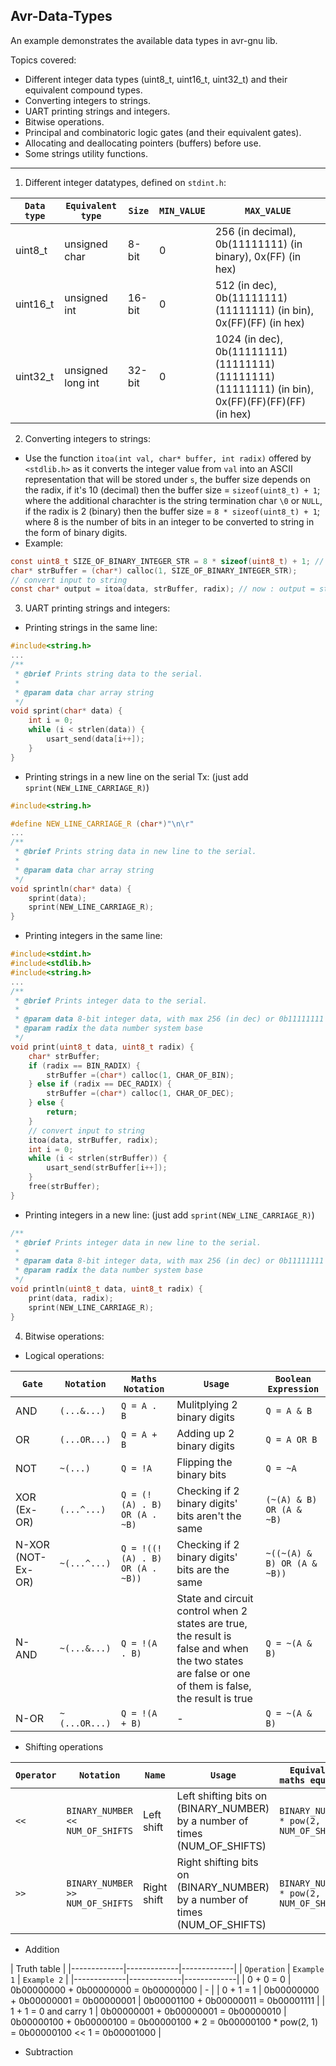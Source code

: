 ## Avr-Data-Types

An example demonstrates the available data types in avr-gnu lib.

Topics covered: 
- Different integer data types (uint8_t, uint16_t, uint32_t) and their equivalent compound types.
- Converting integers to strings.
- UART printing strings and integers.
- Bitwise operations.
- Principal and combinatoric logic gates (and their equivalent gates).
- Allocating and deallocating pointers (buffers) before use.
- Some strings utility functions.

----------------------------------------------------------------------------------------------------------------------

1) Different integer datatypes, defined on `stdint.h`: 

| `Data type` | `Equivalent type` | `Size` | `MIN_VALUE` | `MAX_VALUE` |
|-------------|-------------|-------------|-------------|-------------|
| uint8_t | unsigned char | 8-bit | 0 | 256 (in decimal), 0b(11111111) (in binary), 0x(FF) (in hex) |
| uint16_t | unsigned int | 16-bit | 0 | 512 (in dec), 0b(11111111)(11111111) (in bin), 0x(FF)(FF) (in hex) |
| uint32_t | unsigned long int | 32-bit | 0 | 1024 (in dec), 0b(11111111)(11111111)(11111111)(11111111) (in bin), 0x(FF)(FF)(FF)(FF) (in hex)  | 

2) Converting integers to strings: 
- Use the function `itoa(int val, char* buffer, int radix)` offered by `<stdlib.h>` as it converts the integer value from `val` into an ASCII representation that will be stored under `s`, the 
buffer size depends on the radix, if it's 10 (decimal) then the buffer size = `sizeof(uint8_t) + 1`; where the additional charachter is the string termination char `\0` or `NULL`, if the radix is 2 (binary) then the buffer size = `8 * sizeof(uint8_t) + 1`; where 8 is the number of bits in an integer to be converted to string in the form of binary digits.
- Example: 
```c
const uint8_t SIZE_OF_BINARY_INTEGER_STR = 8 * sizeof(uint8_t) + 1; // 8 -> number of bits to be converted to chars, 1 -> string terminator constant '\0'
char* strBuffer = (char*) calloc(1, SIZE_OF_BINARY_INTEGER_STR);
// convert input to string
const char* output = itoa(data, strBuffer, radix); // now : output = strBuffer
```

3) UART printing strings and integers:

- Printing strings in the same line: 
```c
#include<string.h>
...
/**
 * @brief Prints string data to the serial.
 * 
 * @param data char array string
 */
void sprint(char* data) {
    int i = 0;
    while (i < strlen(data)) {
        usart_send(data[i++]);
    }
}
```
- Printing strings in a new line on the serial Tx: (just add `sprint(NEW_LINE_CARRIAGE_R)`)
```c
#include<string.h>

#define NEW_LINE_CARRIAGE_R (char*)"\n\r"
...
/**
 * @brief Prints string data in new line to the serial.
 * 
 * @param data char array string
 */
void sprintln(char* data) {
	sprint(data);
	sprint(NEW_LINE_CARRIAGE_R);
}
```
- Printing integers in the same line: 
```c
#include<stdint.h>
#include<stdlib.h>
#include<string.h>
...
/**
 * @brief Prints integer data to the serial.
 * 
 * @param data 8-bit integer data, with max 256 (in dec) or 0b11111111 (in bin)
 * @param radix the data number system base
 */
void print(uint8_t data, uint8_t radix) {
	char* strBuffer;
	if (radix == BIN_RADIX) {
		strBuffer =(char*) calloc(1, CHAR_OF_BIN);
	} else if (radix == DEC_RADIX) {
		strBuffer =(char*) calloc(1, CHAR_OF_DEC);
	} else {
		return;
	}
	// convert input to string
	itoa(data, strBuffer, radix);
	int i = 0;
	while (i < strlen(strBuffer)) {
		usart_send(strBuffer[i++]);
	}
	free(strBuffer);
}
```
- Printing integers in a new line: (just add `sprint(NEW_LINE_CARRIAGE_R)`)
```c
/**
 * @brief Prints integer data in new line to the serial.
 * 
 * @param data 8-bit integer data, with max 256 (in dec) or 0b11111111 (in bin)
 * @param radix the data number system base
 */
void println(uint8_t data, uint8_t radix) {
    print(data, radix);
    sprint(NEW_LINE_CARRIAGE_R);
}
```

4) Bitwise operations:

- Logical operations:

| `Gate` | `Notation` | `Maths Notation` | `Usage` | `Boolean Expression` |
|-------------|-------------|-------------|-------------|-------------|
| AND | `(...&...)` | `Q = A . B` | Mulitplying 2 binary digits | `Q = A & B` |
| OR | `(...OR...)` | `Q = A + B` | Adding up 2 binary digits | `Q = A OR B` |
| NOT | `~(...)` | `Q = !A` | Flipping the binary bits | `Q = ~A` |
| XOR (Ex-OR) | `(...^...)` | `Q = (!(A) . B) OR (A . ~B)` | Checking if 2 binary digits' bits aren't the same | `(~(A) & B) OR (A & ~B)` |
| N-XOR (NOT-Ex-OR) | `~(...^...)` | `Q = !((!(A) . B) OR (A . ~B))` | Checking if 2 binary digits' bits are the same | `~((~(A) & B) OR (A & ~B))` | 
| N-AND | `~(...&...)` |  `Q = !(A . B)` | State and circuit control when 2 states are true, the result is false and when the two states are false or one of them is false, the result is true | `Q = ~(A & B)` |
| N-OR | `~(...OR...)` | `Q = !(A + B)` | - | `Q = ~(A & B)`

- Shifting operations

| `Operator` | `Notation` | `Name` | `Usage` | `Equivalent maths equation` | `Example` |
|-------------|-------------|-------------|-------------|-------------|-------------|
| `<<` | `BINARY_NUMBER << NUM_OF_SHIFTS` | Left shift | Left shifting bits on (BINARY_NUMBER) by a number of times (NUM_OF_SHIFTS) | `BINARY_NUMBER * pow(2, NUM_OF_SHIFTS)` | `(0b00001110 << 3) is the same as (((0b00001110 << 1) << 1) << 1)` | 
| `>>` | `BINARY_NUMBER >> NUM_OF_SHIFTS` | Right shift | Right shifting bits on (BINARY_NUMBER) by a number of times (NUM_OF_SHIFTS) | `BINARY_NUMBER * pow(2, -NUM_OF_SHIFTS)` | `(0b00111000 >> 3) is the same as (((0b00111000 >> 1) >> 1) >> 1)` | 

- Addition

| Truth table |
|-------------|-------------|-------------|
| `Operation` | `Example 1` | `Example 2` |
|-------------|-------------|-------------|
| 0 + 0 = 0 | 0b00000000 + 0b00000000 = 0b00000000 | - |
| 0 + 1 = 1 | 0b00000000 + 0b00000001 = 0b00000001 | 0b00001100 + 0b00000011 = 0b00001111 |
| 1 + 1 = 0 and carry 1 | 0b00000001 + 0b00000001 = 0b00000010 | 0b00000100 + 0b00000100 = 0b00000100 * 2 = 0b00000100 * pow(2, 1) = 0b00000100 << 1 = 0b00001000 |

- Subtraction



